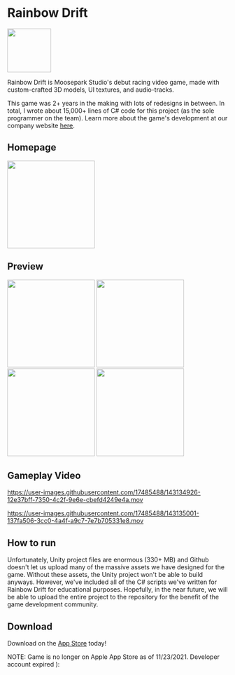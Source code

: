 # Rainbow Drift

<img src="https://user-images.githubusercontent.com/17485488/143137346-ce539a13-c700-4439-8a53-e801871fe7c0.png" width="100px"/>

Rainbow Drift is Moosepark Studio's debut racing video game, made with custom-crafted 3D models, UI textures, and audio-tracks. 

This game was 2+ years in the making with lots of redesigns in between. In total, I wrote about 15,000+ lines of C# code for this project (as the sole programmer on the team). Learn more about the game's development at our company website [here](https://mooseparkstudios.net/).

## Homepage
<img src="https://user-images.githubusercontent.com/17485488/143135144-28db056e-1fb8-4ba9-b3c9-2eab6d8c420d.jpeg" width="200px"/>

## Preview
<div>  
<img src="https://user-images.githubusercontent.com/17485488/143135059-18504810-009a-4a63-8577-2b6c0d78757c.png" width="200px"/>
<img src="https://user-images.githubusercontent.com/17485488/143135082-0bba569a-7a2c-4ff2-b0ca-b456ca26a572.png" width="200px"/>

<img src="https://user-images.githubusercontent.com/17485488/143135023-0606b821-87e5-45a9-84f2-12720561f99f.png" width="200px"/>

<img src="https://user-images.githubusercontent.com/17485488/143135033-fb6847ea-393b-4982-9587-01667684495c.png" width="200px"/>
   </div>


## Gameplay Video
https://user-images.githubusercontent.com/17485488/143134926-12e37bff-7350-4c2f-9e6e-cbefd4249e4a.mov

https://user-images.githubusercontent.com/17485488/143135001-137fa506-3cc0-4a4f-a9c7-7e7b705331e8.mov

## How to run
Unfortunately, Unity project files are enormous (330+ MB) and Github doesn't let us upload many of the massive assets we have designed for the game. Without these assets, the Unity project won't be able to build anyways. However, we've included all of the C# scripts we've written for Rainbow Drift for educational purposes. Hopefully, in the near future, we will be able to upload the entire project to the repository for the benefit of the game development community.


## Download
Download on the [App Store](https://apps.apple.com/us/app/rainbow-drift/id1431063157) today!

NOTE: Game is no longer on Apple App Store as of 11/23/2021. Developer account expired ):

